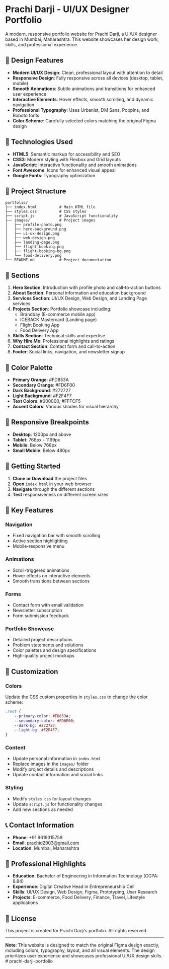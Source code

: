 # Prachi Darji - UI/UX Designer Portfolio

A modern, responsive portfolio website for Prachi Darji, a UI/UX designer based in Mumbai, Maharashtra. This website showcases her design work, skills, and professional experience.

## 🎨 Design Features

- **Modern UI/UX Design**: Clean, professional layout with attention to detail
- **Responsive Design**: Fully responsive across all devices (desktop, tablet, mobile)
- **Smooth Animations**: Subtle animations and transitions for enhanced user experience
- **Interactive Elements**: Hover effects, smooth scrolling, and dynamic navigation
- **Professional Typography**: Uses Urbanist, DM Sans, Poppins, and Roboto fonts
- **Color Scheme**: Carefully selected colors matching the original Figma design

## 🚀 Technologies Used

- **HTML5**: Semantic markup for accessibility and SEO
- **CSS3**: Modern styling with Flexbox and Grid layouts
- **JavaScript**: Interactive functionality and smooth animations
- **Font Awesome**: Icons for enhanced visual appeal
- **Google Fonts**: Typography optimization

## 📁 Project Structure

```
portfolio/
├── index.html          # Main HTML file
├── styles.css          # CSS styles
├── script.js           # JavaScript functionality
├── images/             # Project images
│   ├── profile-photo.png
│   ├── hero-background.png
│   ├── ui-ux-design.png
│   ├── web-design.png
│   ├── landing-page.png
│   ├── flight-booking.png
│   ├── flight-booking-bg.png
│   └── food-delivery.png
└── README.md           # Project documentation
```

## 🎯 Sections

1. **Hero Section**: Introduction with profile photo and call-to-action buttons
2. **About Section**: Personal information and education background
3. **Services Section**: UI/UX Design, Web Design, and Landing Page services
4. **Projects Section**: Portfolio showcase including:
   - Brandbay (E-commerce mobile app)
   - ICEBACK Mastercard (Landing page)
   - Flight Booking App
   - Food Delivery App
5. **Skills Section**: Technical skills and expertise
6. **Why Hire Me**: Professional highlights and ratings
7. **Contact Section**: Contact form and call-to-action
8. **Footer**: Social links, navigation, and newsletter signup

## 🎨 Color Palette

- **Primary Orange**: #FD853A
- **Secondary Orange**: #FD6F00
- **Dark Background**: #272727
- **Light Background**: #F2F4F7
- **Text Colors**: #000000, #FFFCF5
- **Accent Colors**: Various shades for visual hierarchy

## 📱 Responsive Breakpoints

- **Desktop**: 1200px and above
- **Tablet**: 768px - 1199px
- **Mobile**: Below 768px
- **Small Mobile**: Below 480px

## 🚀 Getting Started

1. **Clone or Download** the project files
2. **Open** `index.html` in your web browser
3. **Navigate** through the different sections
4. **Test** responsiveness on different screen sizes

## 🎯 Key Features

### Navigation
- Fixed navigation bar with smooth scrolling
- Active section highlighting
- Mobile-responsive menu

### Animations
- Scroll-triggered animations
- Hover effects on interactive elements
- Smooth transitions between sections

### Forms
- Contact form with email validation
- Newsletter subscription
- Form submission feedback

### Portfolio Showcase
- Detailed project descriptions
- Problem statements and solutions
- Color palettes and design specifications
- High-quality project mockups

## 🔧 Customization

### Colors
Update the CSS custom properties in `styles.css` to change the color scheme:

```css
:root {
    --primary-color: #FD853A;
    --secondary-color: #FD6F00;
    --dark-bg: #272727;
    --light-bg: #F2F4F7;
}
```

### Content
- Update personal information in `index.html`
- Replace images in the `images/` folder
- Modify project details and descriptions
- Update contact information and social links

### Styling
- Modify `styles.css` for layout changes
- Update `script.js` for functionality changes
- Add new sections as needed

## 📞 Contact Information

- **Phone**: +91 9619315759
- **Email**: prachid2903@gmail.com
- **Location**: Mumbai, Maharashtra

## 🌟 Professional Highlights

- **Education**: Bachelor of Engineering in Information Technology (CGPA: 8.84)
- **Experience**: Digital Creative Head in Entrepreneurship Cell
- **Skills**: UI/UX Design, Web Design, Figma, Prototyping, User Research
- **Projects**: E-commerce, Food Delivery, Finance, Travel, Lifestyle applications

## 📄 License

This project is created for Prachi Darji's portfolio. All rights reserved.

---

**Note**: This website is designed to match the original Figma design exactly, including colors, typography, layout, and all visual elements. The design prioritizes user experience and showcases professional UI/UX design skills.
#   p r a c h i - d a r j i - p o r t f o l i o  
 